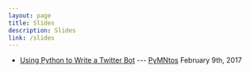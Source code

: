 ```yaml
---
layout: page
title: Slides
description: Slides
link: /slides
---
```


* [Using Python to Write a Twitter Bot](/slides/python-twitter-bot) --- [PyMNtos](https://www.meetup.com/PyMNtos-Twin-Cities-Python-User-Group/events/236807650/) February 9th, 2017